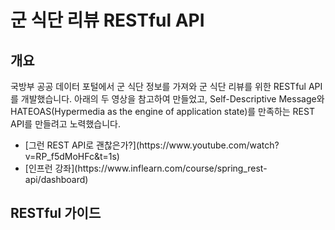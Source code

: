 # 군 식단 리뷰 RESTful API

## 개요
국방부 공공 데이터 포털에서 군 식단 정보를 가져와 군 식단 리뷰를 위한 RESTful API를 개발했습니다. 아래의 두 영상을 참고하여 만들었고, Self-Descriptive Message와 HATEOAS(Hypermedia as the engine of application state)를 만족하는 REST API를 만들려고 노력했습니다.<br>

<ul>
  <li><div>[그런 REST API로 괜찮은가?](https://www.youtube.com/watch?v=RP_f5dMoHFc&t=1s)</div></li>
  <li>[인프런 강좌](https://www.inflearn.com/course/spring_rest-api/dashboard)</li>
</ul>

## RESTful 가이드
